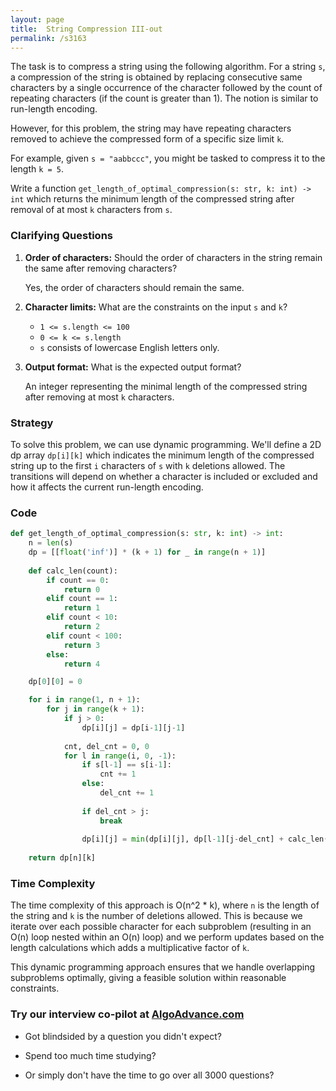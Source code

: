```yaml
---
layout: page
title:  String Compression III-out
permalink: /s3163
---
```


The task is to compress a string using the following algorithm. For a string `s`, a compression of the string is obtained by replacing consecutive same characters by a single occurrence of the character followed by the count of repeating characters (if the count is greater than 1). The notion is similar to run-length encoding.

However, for this problem, the string may have repeating characters removed to achieve the compressed form of a specific size limit `k`.

For example, given `s = "aabbccc"`, you might be tasked to compress it to the length `k = 5`.

Write a function `get_length_of_optimal_compression(s: str, k: int) -> int` which returns the minimum length of the compressed string after removal of at most `k` characters from `s`.

### Clarifying Questions

1. **Order of characters:** Should the order of characters in the string remain the same after removing characters?
   
   Yes, the order of characters should remain the same.

2. **Character limits:** What are the constraints on the input `s` and `k`?
   
   - `1 <= s.length <= 100`
   - `0 <= k <= s.length`
   - `s` consists of lowercase English letters only.

3. **Output format:** What is the expected output format?
   
   An integer representing the minimal length of the compressed string after removing at most `k` characters.

### Strategy

To solve this problem, we can use dynamic programming. We'll define a 2D dp array `dp[i][k]` which indicates the minimum length of the compressed string up to the first `i` characters of `s` with `k` deletions allowed. The transitions will depend on whether a character is included or excluded and how it affects the current run-length encoding.

### Code

```python
def get_length_of_optimal_compression(s: str, k: int) -> int:
    n = len(s)
    dp = [[float('inf')] * (k + 1) for _ in range(n + 1)]
    
    def calc_len(count):
        if count == 0:
            return 0
        elif count == 1:
            return 1
        elif count < 10:
            return 2
        elif count < 100:
            return 3
        else:
            return 4

    dp[0][0] = 0

    for i in range(1, n + 1):
        for j in range(k + 1):
            if j > 0:
                dp[i][j] = dp[i-1][j-1]
            
            cnt, del_cnt = 0, 0
            for l in range(i, 0, -1):
                if s[l-1] == s[i-1]:
                    cnt += 1
                else:
                    del_cnt += 1
                
                if del_cnt > j:
                    break
                
                dp[i][j] = min(dp[i][j], dp[l-1][j-del_cnt] + calc_len(cnt))
    
    return dp[n][k]
```

### Time Complexity

The time complexity of this approach is O(n^2 * k), where `n` is the length of the string and `k` is the number of deletions allowed. This is because we iterate over each possible character for each subproblem (resulting in an O(n) loop nested within an O(n) loop) and we perform updates based on the length calculations which adds a multiplicative factor of `k`. 

This dynamic programming approach ensures that we handle overlapping subproblems optimally, giving a feasible solution within reasonable constraints.


### Try our interview co-pilot at [AlgoAdvance.com](https://algoAdvance.com)

- Got blindsided by a question you didn't expect?

- Spend too much time studying?

- Or simply don't have the time to go over all 3000 questions?

